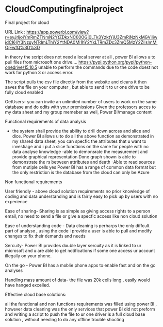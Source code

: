 # CloudComputingfinalproject
Final project for cloud

URL Link : https://app.powerbi.com/view?r=eyJrIjoiYmRmZTNmN2YtZDkxNC00OGI0LTk3YzktYjU3ZmRjNzNkMGViIiwidCI6IjY3NzgyNTdmLThiY2YtNDA0Mi1hY2YxLTRmZDc3ZmQ5MzY2ZiIsImMiOjEwfQ%3D%3D


in theory the script does not need a local server at all , power BI allows u to pull files from microsoft one drive.... 
https://pypi.python.org/pypi/python-onedrive/15.10.5
unable to perform the commands due to the code doest not work for python 3 or access error. 

The script pulls the csv file directly from the website and cleans it then saves the file on your computer ,
but able to send it to ur one drive to be fully cloud enabled 

GetUsers- you can invite an unlimited number of users to work on the same database and do edits with your premissions
Given the professors acces to my data sheet and my group memeber as well, Power BI/manage content

Functional requirements of data analysis

- the system shall provide the ability to drill down across and slice and dice.
Power BI allows u to do all the above function as demonstrated in my shared data sheet, you can specfic
the attributes that u want to investiage and i put a slice functions on the same for people with no data analyse knowledge
-able to demonsrate the measurement and provide graphical representation
Done graph shown is able to demonstrate the rs between attributes and death
-Able to read sources from mutiple cells 
yes Power BI has a range of common data format but the only restriction is the database from the cloud can only be Azure 

Non functional requirements

User friendly - above cloud solution requirements no prior knowledge of coding and data understanding and is fairly easy to pick up by
users with no experience 

Ease of sharing- Sharing is as simple as giving access rights to a person email, no need to send a file or give a specfic access like non cloud 
solution

Ease of understanding code - Data cleaning is perharps the only diffcult part of analyse , using the code i provide a user is able to pull 
and modify changes to fix their demands and needs 

Sercuity- Power BI provides double layer sercuity as it is linked to ur microsoft and u are able to get notifications if some one access ur account 
illegally on your phone.

On the go - Power BI has a moblie phone apps to enable fast and on the go analyses 

Handling mass amount of data- the file was 20k cells long , easily would have hanged excelled.

Effective cloud base solutions:

all the functional and non functions requirements was filled using power BI , however data cleaning was the only services that power BI did not preform
and writing a script to push the file to ur one driver is a full cloud base solution , without needing to do any offline trouble shooting









